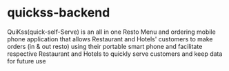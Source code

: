 # quickss-backend
QuiKss(quick-self-Serve) is an all in one Resto Menu and ordering mobile phone application that allows Restaurant and Hotels' customers to make orders (in &amp; out resto) using their portable smart phone and facilitate respective Restaurant and Hotels to quickly serve customers and keep data for future use
